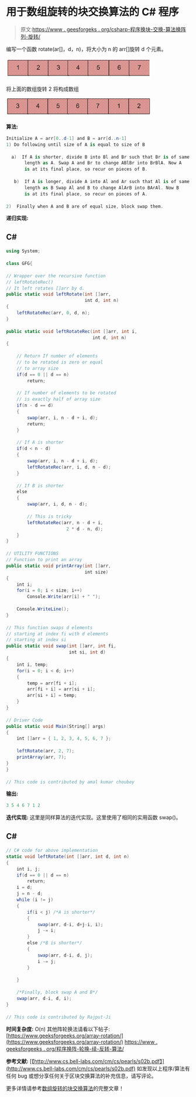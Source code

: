 # 用于数组旋转的块交换算法的 C# 程序

> 原文:[https://www . geesforgeks . org/csharp-程序换块-交换-算法换阵列-旋转/](https://www.geeksforgeeks.org/csharp-program-for-block-swap-algorithm-for-array-rotation/)

编写一个函数 rotate(ar[]，d，n)，将大小为 n 的 arr[]旋转 d 个元素。

![Array](img/ba17844d7fa31a1b00169a41fc3bc3d3.png)

将上面的数组旋转 2 将构成数组

![ArrayRotation1](img/a0ca29059e52fd48e525698f91766984.png)

**算法:**

```cs
Initialize A = arr[0..d-1] and B = arr[d..n-1]
1) Do following until size of A is equal to size of B

  a)  If A is shorter, divide B into Bl and Br such that Br is of same 
       length as A. Swap A and Br to change ABlBr into BrBlA. Now A
       is at its final place, so recur on pieces of B.  

   b)  If A is longer, divide A into Al and Ar such that Al is of same 
       length as B Swap Al and B to change AlArB into BArAl. Now B
       is at its final place, so recur on pieces of A.

2)  Finally when A and B are of equal size, block swap them.
```

**递归实现:**

## C#

```cs
using System;

class GFG{

// Wrapper over the recursive function
// leftRotateRec() 
// It left rotates []arr by d.
public static void leftRotate(int []arr, 
                              int d, int n)
{
    leftRotateRec(arr, 0, d, n);
}

public static void leftRotateRec(int []arr, int i, 
                                 int d, int n)
{

    // Return If number of elements 
    // to be rotated is zero or equal
    // to array size
    if(d == 0 || d == n) 
        return; 

    // If number of elements to be rotated 
    // is exactly half of array size 
    if(n - d == d) 
    { 
        swap(arr, i, n - d + i, d); 
        return; 
    } 

    // If A is shorter
    if(d < n - d) 
    { 
        swap(arr, i, n - d + i, d); 
        leftRotateRec(arr, i, d, n - d);     
    } 

    // If B is shorter
    else 
    { 
        swap(arr, i, d, n - d); 

        // This is tricky
        leftRotateRec(arr, n - d + i, 
                       2 * d - n, d); 
    } 
}

// UTILITY FUNCTIONS
// Function to print an array 
public static void printArray(int []arr,
                              int size) 
{ 
    int i; 
    for(i = 0; i < size; i++) 
        Console.Write(arr[i] + " "); 

    Console.WriteLine(); 
} 

// This function swaps d elements 
// starting at index fi with d elements
// starting at index si 
public static void swap(int []arr, int fi,
                        int si, int d) 
{ 
    int i, temp; 
    for(i = 0; i < d; i++) 
    { 
        temp = arr[fi + i]; 
        arr[fi + i] = arr[si + i]; 
        arr[si + i] = temp; 
    } 
} 

// Driver Code
public static void Main(String[] args) 
{
    int []arr = { 1, 2, 3, 4, 5, 6, 7 }; 

    leftRotate(arr, 2, 7); 
    printArray(arr, 7);     
}
}

// This code is contributed by amal kumar choubey
```

**输出:**

```cs
3 5 4 6 7 1 2
```

**迭代实现:**
这里是同样算法的迭代实现。这里使用了相同的实用函数 swap()。

## C#

```cs
// C# code for above implementation
static void leftRotate(int []arr, int d, int n)
{
    int i, j;
    if(d == 0 || d == n)
        return;
    i = d;
    j = n - d;
    while (i != j)
    {
        if(i < j) /*A is shorter*/
        {
            swap(arr, d-i, d+j-i, i);
            j -= i;
        }
        else /*B is shorter*/
        {
            swap(arr, d-i, d, j);
            i -= j;
        }

    }

    /*Finally, block swap A and B*/
    swap(arr, d-i, d, i);
}

// This code is contributed by Rajput-Ji
```

**时间复杂度:** O(n)
其他阵轮换法请看以下帖子:
[https://www.geeksforgeeks.org/array-rotation/](https://www.geeksforgeeks.org/array-rotation/)
[https://www . geeksforgeeks . org/程序换阵-轮换-续-反转-算法/](https://www.geeksforgeeks.org/program-for-array-rotation-continued-reversal-algorithm/)

**参考文献:**
[【http://www.cs.bell-labs.com/cm/cs/pearls/s02b.pdf】](http://www.cs.bell-labs.com/cm/cs/pearls/s02b.pdf)
如发现以上程序/算法有任何 bug 或想分享任何关于区块交换算法的补充信息，请写评论。

更多详情请参考[数组旋转的块交换算法](https://www.geeksforgeeks.org/block-swap-algorithm-for-array-rotation/)的完整文章！